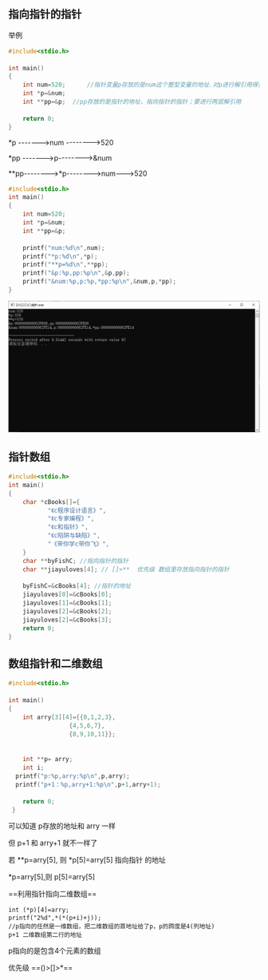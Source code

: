 ##  指向指针的指针

举例

```c
#include<stdio.h>

int main()
{
    int num=520;      //指针变量p存放的是num这个整型变量的地址.对p进行解引用得到num这个地址里面存放的值-也就是520        
    int *p=&num;  
    int **pp=&p;  //pp存放的是指针的地址，指向指针的指针；要进行两层解引用

	return 0;
}
```

 *p ------->num -------->520

*pp ------->p-------->&num

**pp-------->*p-------->num--->520

```c
#include<stdio.h>
int main()
{
	int num=520;
	int *p=&num;
	int **pp=&p;
	
	printf("num:%d\n",num);
	printf("*p:%d\n",*p);
	printf("**p=%d\n",**pp);
	printf("&p:%p,pp:%p\n",&p,pp);
	printf("&num:%p,p:%p,*pp:%p\n",&num,p,*pp);
}
```

![image-20200308154953620](image-20200308154953620.png)

## 指针数组

```c
#include<stdio.h>
int main()
{
	char *cBooks[]={
           "《c程序设计语言》",
		   "《c专家编程》",	
		   "《c和指针》",
		   "《c陷阱与缺陷》",
		   "《带你学c带你飞》",
	}
	char **byFishC; //指向指针的指针
	char **jiayuloves[4]; // []>**  优先级 数组里存放指向指针的指针
	
	byFishC=&cBooks[4]; //指针的地址
	jiayuloves[0]=&cBooks[0];
	jiayuloves[1]=&cBooks[1];
	jiayuloves[2]=&cBooks[2];
	jiayuloves[2]=&cBooks[3];
	return 0; 
}
```

## 数组指针和二维数组

```c
#include<stdio.h>

int main()
{
	int arry[3][4]={{0,1,2,3},
	             {4,5,6,7},
				 {8,9,10,11}};
				 
	
	int **p= arry;
	int i;
  printf("p:%p,arry:%p\n",p,arry);
  printf("p+1：%p,arry+1:%p\n",p+1,arry+1);
   
	return 0;
 } 
```

可以知道 p存放的地址和 arry 一样

但 p+1 和  arry+1 就不一样了

若 **p=arry[5], 则 *p[5]=arry[5]  指向指针 的地址

*p=arry[5],则 p[5]=arry[5]

==利用指针指向二维数组==

```
int (*p)[4]=arry;
printf("2%d",*(*(p+i)+j));
//p指向的任然是一维数组，把二维数组的首地址给了p，p的跨度是4(列地址)
p+1 二维数组第二行的地址

```

p指向的是包含4个元素的数组  

优先级                 ==()>[]>*==